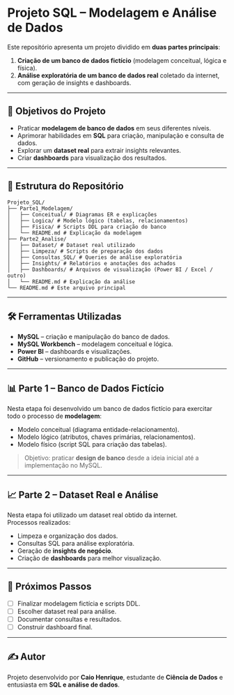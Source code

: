 # Projeto SQL – Modelagem e Análise de Dados

Este repositório apresenta um projeto dividido em **duas partes principais**:  
1. **Criação de um banco de dados fictício** (modelagem conceitual, lógica e física).  
2. **Análise exploratória de um banco de dados real** coletado da internet, com geração de insights e dashboards.  

---

## 📌 Objetivos do Projeto
- Praticar **modelagem de banco de dados** em seus diferentes níveis.  
- Aprimorar habilidades em **SQL** para criação, manipulação e consulta de dados.  
- Explorar um **dataset real** para extrair insights relevantes.  
- Criar **dashboards** para visualização dos resultados.  

---

## 📂 Estrutura do Repositório

```
Projeto_SQL/
├── Parte1_Modelagem/
│   ├── Conceitual/ # Diagramas ER e explicações
│   ├── Logica/ # Modelo lógico (tabelas, relacionamentos)
│   ├── Fisica/ # Scripts DDL para criação do banco
│   └── README.md # Explicação da modelagem
├── Parte2_Analise/
│   ├── Dataset/ # Dataset real utilizado
│   ├── Limpeza/ # Scripts de preparação dos dados
│   ├── Consultas_SQL/ # Queries de análise exploratória
│   ├── Insights/ # Relatórios e anotações dos achados
│   ├── Dashboards/ # Arquivos de visualização (Power BI / Excel / outro)
│   └── README.md # Explicação da análise
└── README.md # Este arquivo principal

```







---

## 🛠️ Ferramentas Utilizadas
- **MySQL** – criação e manipulação do banco de dados.  
- **MySQL Workbench** – modelagem conceitual e lógica.  
- **Power BI** – dashboards e visualizações.  
- **GitHub** – versionamento e publicação do projeto.  

---

## 📊 Parte 1 – Banco de Dados Fictício
Nesta etapa foi desenvolvido um banco de dados fictício para exercitar todo o processo de **modelagem**:
- Modelo conceitual (diagrama entidade-relacionamento).  
- Modelo lógico (atributos, chaves primárias, relacionamentos).  
- Modelo físico (script SQL para criação das tabelas).  

> Objetivo: praticar **design de banco** desde a ideia inicial até a implementação no MySQL.

---

## 📈 Parte 2 – Dataset Real e Análise
Nesta etapa foi utilizado um dataset real obtido da internet.  
Processos realizados:  
- Limpeza e organização dos dados.  
- Consultas SQL para análise exploratória.  
- Geração de **insights de negócio**.  
- Criação de **dashboards** para melhor visualização.  

---

## 🚀 Próximos Passos
- [ ] Finalizar modelagem fictícia e scripts DDL.  
- [ ] Escolher dataset real para análise.  
- [ ] Documentar consultas e resultados.  
- [ ] Construir dashboard final.  

---

## ✍️ Autor
Projeto desenvolvido por **Caio Henrique**, estudante de **Ciência de Dados** e entusiasta em **SQL e análise de dados**.  




